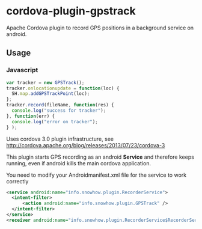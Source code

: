 cordova-plugin-gpstrack
=======================

Apache Cordova plugin to record GPS positions in a background service on android.

Usage
-----

### Javascript

```javascript
var tracker = new GPSTrack();
tracker.onlocationupdate = function(loc) {
  SH.map.addGPSTrackPoint(loc);
};
tracker.record(fileName, function(res) {
  console.log("success for tracker");
}, function(err) { 
  console.log("error on tracker"); 
} );

```
Uses cordova 3.0 plugin infrastructure, see http://cordova.apache.org/blog/releases/2013/07/23/cordova-3

This plugin starts GPS recording as an android **Service** and therefore keeps running, even if android kills the main cordova application.

You need to modify your Androidmanifest.xml file for the service to work correctly
```xml
<service android:name="info.snowhow.plugin.RecorderService">
  <intent-filter>
      <action android:name="info.snowhow.plugin.GPSTrack" />
  </intent-filter>
</service>
<receiver android:name="info.snowhow.plugin.RecorderService$RecorderServiceBroadcastReceiver" />

```
